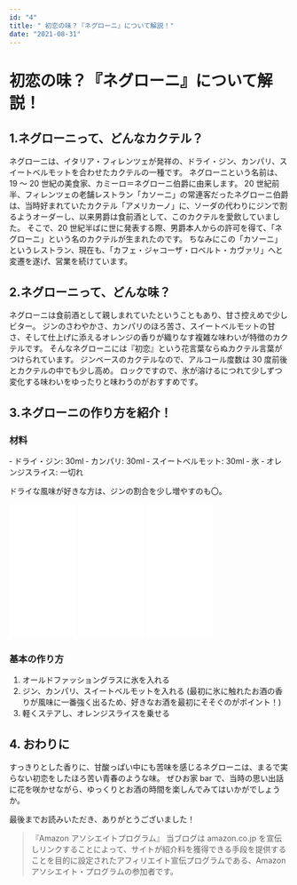 ```yaml
---
id: "4"
title: " 初恋の味？『ネグローニ』について解説！"
date: "2021-08-31"
---
```


# 初恋の味？『ネグローニ』について解説！

## 1.ネグローニって、どんなカクテル？

ネグローニは、イタリア・フィレンツェが発祥の、ドライ・ジン、カンパリ、スイートベルモットを合わせたカクテルの一種です。
ネグローニという名前は、19 ～ 20 世紀の美食家、カミーロ＝ネグローニ伯爵に由来します。
20 世紀前半、フィレンツェの老舗レストラン「カソーニ」の常連客だったネグローニ伯爵は、当時好まれていたカクテル「アメリカーノ」に、ソーダの代わりにジンで割るようオーダーし、以来男爵は食前酒として、このカクテルを愛飲していました。
そこで、20 世紀半ばに世に発表する際、男爵本人からの許可を得て、「ネグローニ」という名のカクテルが生まれたのです。
ちなみにこの「カソーニ」というレストラン、現在も、「カフェ・ジャコーザ・ロベルト・カヴァリ」へと変遷を遂げ、営業を続けています。

## 2.ネグローニって、どんな味？

ネグローニは食前酒として親しまれていたということもあり、甘さ控えめで少しビター。
ジンのさわやかさ、カンパリのほろ苦さ、スイートベルモットの甘さ、そして仕上げに添えるオレンジの香りが織りなす複雑な味わいが特徴のカクテルです。
そんなネグローニには『初恋』という花言葉ならぬカクテル言葉がつけられています。
ジンベースのカクテルなので、アルコール度数は 30 度前後とカクテルの中でも少し高め。
ロックですので、氷が溶けるにつれて少しずつ変化する味わいをゆったりと味わうのがおすすめです。

## 3.ネグローニの作り方を紹介！

### 材料

‐ ドライ・ジン: 30ml
‐ カンパリ: 30ml
‐ スイートベルモット: 30ml
‐ 氷
‐ オレンジスライス: 一切れ

ドライな風味が好きな方は、ジンの割合を少し増やすのも〇。

<iframe style="width:120px;height:240px;" marginwidth="0" marginheight="0" scrolling="no" frameborder="0" src="//rcm-fe.amazon-adsystem.com/e/cm?lt1=_blank&bc1=000000&IS2=1&bg1=FFFFFF&fc1=000000&lc1=0000FF&t=ouchibar09-22&language=ja_JP&o=9&p=8&l=as4&m=amazon&f=ifr&ref=as_ss_li_til&asins=B001TZ7EHM&linkId=8a18751bc1b9d9f4735a58ba7ed44a8c"></iframe>

<iframe style="width:120px;height:240px;" marginwidth="0" marginheight="0" scrolling="no" frameborder="0" src="//rcm-fe.amazon-adsystem.com/e/cm?lt1=_blank&bc1=000000&IS2=1&bg1=FFFFFF&fc1=000000&lc1=0000FF&t=ouchibar09-22&language=ja_JP&o=9&p=8&l=as4&m=amazon&f=ifr&ref=as_ss_li_til&asins=B0034XLANG&linkId=feb9cfa24c19d0cc9812a5000e3633d8"></iframe>

<iframe style="width:120px;height:240px;" marginwidth="0" marginheight="0" scrolling="no" frameborder="0" src="//rcm-fe.amazon-adsystem.com/e/cm?lt1=_blank&bc1=000000&IS2=1&bg1=FFFFFF&fc1=000000&lc1=0000FF&t=ouchibar09-22&language=ja_JP&o=9&p=8&l=as4&m=amazon&f=ifr&ref=as_ss_li_til&asins=B002VQ07MW&linkId=a168690cef499496b64dd761040b857f"></iframe>

### 基本の作り方

1. オールドファッショングラスに氷を入れる
2. ジン、カンパリ、スイートベルモットを入れる (最初に氷に触れたお酒の香りが風味に一番強く出るため、好きなお酒を最初にそそぐのがポイント！)
3. 軽くステアし、オレンジスライスを乗せる

## 4. おわりに

すっきりとした香りに、甘酸っぱい中にも苦味を感じるネグローニは、まるで実らない初恋をしたほろ苦い青春のような味。
ぜひお家 bar で、当時の思い出話に花を咲かせながら、ゆっくりとお酒の時間を楽しんでみてはいかがでしょうか。

最後までお読みいただき、ありがとうございました！

> 『Amazon アソシエイトプログラム』
> 当ブログは amazon.co.jp を宣伝しリンクすることによって、サイトが紹介料を獲得できる手段を提供することを目的に設定されたアフィリエイト宣伝プログラムである、Amazon アソシエイト・プログラムの参加者です。
